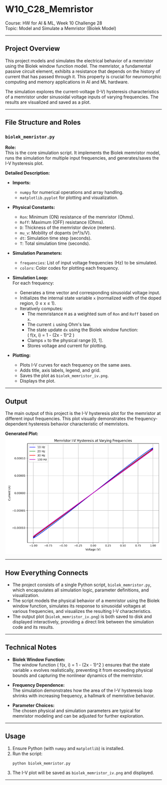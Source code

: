 # W10_C28_Memristor

Course: HW for AI & ML, Week 10 Challenge 28  
Topic: Model and Simulate a Memristor (Biolek Model)

---

## Project Overview

This project models and simulates the electrical behavior of a memristor using the Biolek window function model. The memristor, a fundamental passive circuit element, exhibits a resistance that depends on the history of current that has passed through it. This property is crucial for neuromorphic computing and memory applications in AI and ML hardware.

The simulation explores the current-voltage (I-V) hysteresis characteristics of a memristor under sinusoidal voltage inputs of varying frequencies. The results are visualized and saved as a plot.

---

## File Structure and Roles

### `biolek_memristor.py`

**Role:**  
This is the core simulation script. It implements the Biolek memristor model, runs the simulation for multiple input frequencies, and generates/saves the I-V hysteresis plot.

**Detailed Description:**

- **Imports:**  
  - `numpy` for numerical operations and array handling.
  - `matplotlib.pyplot` for plotting and visualization.

- **Physical Constants:**  
  - `Ron`: Minimum (ON) resistance of the memristor (Ohms).
  - `Roff`: Maximum (OFF) resistance (Ohms).
  - `D`: Thickness of the memristor device (meters).
  - `mu_v`: Mobility of dopants (m²/s/V).
  - `dt`: Simulation time step (seconds).
  - `T`: Total simulation time (seconds).

- **Simulation Parameters:**  
  - `frequencies`: List of input voltage frequencies (Hz) to be simulated.
  - `colors`: Color codes for plotting each frequency.

- **Simulation Loop:**  
  For each frequency:
  - Generates a time vector and corresponding sinusoidal voltage input.
  - Initializes the internal state variable `x` (normalized width of the doped region, 0 ≤ x ≤ 1).
  - Iteratively computes:
    - The memristance `M` as a weighted sum of `Ron` and `Roff` based on `x`.
    - The current `i` using Ohm's law.
    - The state update `dx` using the Biolek window function:  
      \( f(x, i) = 1 - (2x - 1)^2 \)
    - Clamps `x` to the physical range [0, 1].
    - Stores voltage and current for plotting.

- **Plotting:**  
  - Plots I-V curves for each frequency on the same axes.
  - Adds title, axis labels, legend, and grid.
  - Saves the plot as `biolek_memristor_iv.png`.
  - Displays the plot.

---

## Output

The main output of this project is the I-V hysteresis plot for the memristor at different input frequencies. This plot visually demonstrates the frequency-dependent hysteresis behavior characteristic of memristors.

**Generated Plot:**  
<img src="biolek_memristor_iv.png" alt="Memristor I-V Hysteresis Plot" width="600"/>

---

## How Everything Connects

- The project consists of a single Python script, `biolek_memristor.py`, which encapsulates all simulation logic, parameter definitions, and visualization.
- The script models the physical behavior of a memristor using the Biolek window function, simulates its response to sinusoidal voltages at various frequencies, and visualizes the resulting I-V characteristics.
- The output plot (`biolek_memristor_iv.png`) is both saved to disk and displayed interactively, providing a direct link between the simulation code and its results.

---

## Technical Notes

- **Biolek Window Function:**  
  The window function \( f(x, i) = 1 - (2x - 1)^2 \) ensures that the state variable `x` evolves realistically, preventing it from exceeding physical bounds and capturing the nonlinear dynamics of the memristor.

- **Frequency Dependence:**  
  The simulation demonstrates how the area of the I-V hysteresis loop shrinks with increasing frequency, a hallmark of memristive behavior.

- **Parameter Choices:**  
  The chosen physical and simulation parameters are typical for memristor modeling and can be adjusted for further exploration.

---

## Usage

1. Ensure Python (with `numpy` and `matplotlib`) is installed.
2. Run the script:
   ```
   python biolek_memristor.py
   ```
3. The I-V plot will be saved as `biolek_memristor_iv.png` and displayed.

---
